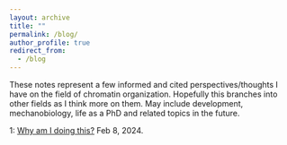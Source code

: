 ```yaml
---
layout: archive
title: ""
permalink: /blog/
author_profile: true
redirect_from:
  - /blog
---
```


These notes represent a few informed and cited perspectives/thoughts I have on the field of chromatin organization. Hopefully this branches into other fields as I think more on them. May include development, mechanobiology, life as a PhD and related topics in the future.

1: [Why am I doing this?](/_pages/blog1.md) Feb 8, 2024.
